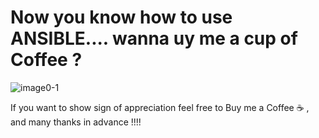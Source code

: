 # Now you know how to use ANSIBLE.... wanna uy me a cup of Coffee ?

![image0-1](https://www.vhv.rs/dpng/d/2-22727_coffee-cup-silhouette-png-transparent-png.png "coffee.png")


If you want to show sign of appreciation feel free to Buy me a Coffee :coffee: , and many thanks in advance !!!!